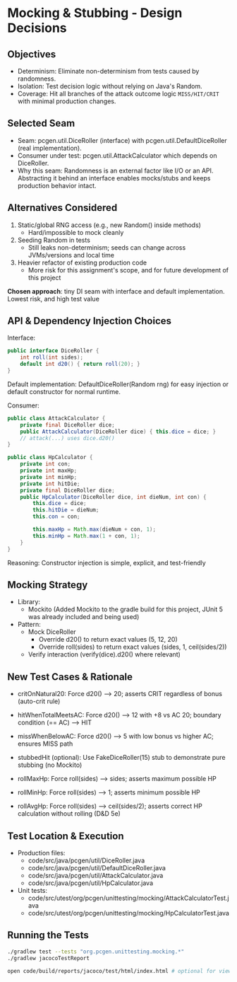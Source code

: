 # Mocking & Stubbing - Design Decisions

## Objectives
 - Determinism: Eliminate non-determinism from tests caused by randomness.
 - Isolation: Test decision logic without relying on Java's Random.
 - Coverage: Hit all branches of the attack outcome logic `MISS/HIT/CRIT` with minimal production changes.

## Selected Seam
 - Seam: pcgen.util.DiceRoller (interface) with pcgen.util.DefaultDiceRoller (real implementation).
 - Consumer under test: pcgen.util.AttackCalculator which depends on DiceRoller.
 - Why this seam: Randomness is an external factor like I/O or an API. Abstracting it behind an interface enables mocks/stubs and keeps production behavior intact.

## Alternatives Considered
1. Static/global RNG access (e.g., new Random() inside methods)
    - Hard/impossible to mock cleanly
2. Seeding Random in tests
    - Still leaks non-determinism; seeds can change across JVMs/versions and local time
3. Heavier refactor of existing production code
    - More risk for this assignment's scope, and for future development of this project

**Chosen approach**: tiny DI seam with interface and default implementation. Lowest risk, and high test value

## API & Dependency Injection Choices

Interface:

```java
public interface DiceRoller {
    int roll(int sides);
    default int d20() { return roll(20); }
}
```

Default implementation: DefaultDiceRoller(Random rng) for easy injection or default constructor for normal runtime.

Consumer:

```java
public class AttackCalculator {
    private final DiceRoller dice;
    public AttackCalculator(DiceRoller dice) { this.dice = dice; }
    // attack(...) uses dice.d20()
}
```

```java
public class HpCalculator {
	private int con;
	private int maxHp;
	private int minHp;
	private int hitDie;
	private final DiceRoller dice;
	public HpCalculator(DiceRoller dice, int dieNum, int con) {
		this.dice = dice;
		this.hitDie = dieNum;
		this.con = con;

		this.maxHp = Math.max(dieNum + con, 1);
		this.minHp = Math.max(1 + con, 1);
	}
}
```

Reasoning: Constructor injection is simple, explicit, and test-friendly

## Mocking Strategy

- Library: 
    - Mockito (Added Mockito to the gradle build for this project, JUnit 5 was already included and being used)
- Pattern:
    - Mock DiceRoller
        - Override d20() to return exact values (5, 12, 20)
        - Override roll(sides) to return exact values (sides, 1, ceil(sides/2))
    - Verify interaction (verify(dice).d20() where relevant)


## New Test Cases & Rationale
- critOnNatural20: Force d20() --> 20; asserts CRIT regardless of bonus (auto-crit rule)
- hitWhenTotalMeetsAC: Force d20() --> 12 with +8 vs AC 20; boundary condition (== AC) --> HIT
- missWhenBelowAC: Force d20() --> 5 with low bonus vs higher AC; ensures MISS path
- stubbedHit (optional): Use FakeDiceRoller(15) stub to demonstrate pure stubbing (no Mockito)

- rollMaxHp: Force roll(sides) --> sides; asserts maximum possible HP
- rollMinHp: Force roll(sides) --> 1; asserts minimum possible HP
- rollAvgHp: Force roll(sides) --> ceil(sides/2); asserts correct HP calculation without rolling (D&D 5e)

## Test Location & Execution
- Production files:
	- code/src/java/pcgen/util/DiceRoller.java
	- code/src/java/pcgen/util/DefaultDiceRoller.java
	- code/src/java/pcgen/util/AttackCalculator.java
    - code/src/java/pcgen/util/HpCalculator.java
- Unit tests:
	- code/src/utest/org/pcgen/unittesting/mocking/AttackCalculatorTest.java
    - code/src/utest/org/pcgen/unittesting/mocking/HpCalculatorTest.java

## Running the Tests

```bash
./gradlew test --tests "org.pcgen.unittesting.mocking.*"
./gradlew jacocoTestReport
```

```bash
open code/build/reports/jacoco/test/html/index.html # optional for viewing JaCoCo report manually
```
